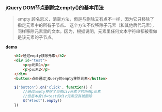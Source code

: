 
### jQuery DOM节点删除之empty()的基本用法

> empty 顾名思义，清空方法，但是与删除又有点不一样，因为它只移除了 指定元素中的所有子节点。
> 这个方法不仅移除子元素（和其他后代元素），同样移除元素里的文本。因为，根据说明，元素里任何文本字符串都被看做是该元素的子节点。


__demo__

```html
    <h2>通过empty移除元素</h2>
    <div id="test">
        <p>p元素1</p>
        <p>p元素2</p>
    </div>
    <button>点击通过jQuery的empty移除元素</button>
```
```javaScript
    $("button").on('click', function() {
        //通过empty移除了当前div元素下的所有p元素
        //但是本身id=test的div元素没有被删除
        $("#test").empty()
    })
```